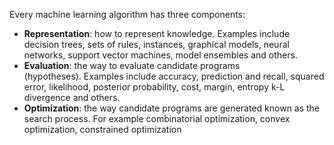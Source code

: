 Every machine learning algorithm has three components:

-   **Representation**: how to represent knowledge. Examples include decision trees, sets of rules, instances, graphical models, neural networks, support vector machines, model ensembles and others.
-   **Evaluation**: the way to evaluate candidate programs (hypotheses). Examples include accuracy, prediction and recall, squared error, likelihood, posterior probability, cost, margin, entropy k-L divergence and others.
-   **Optimization**: the way candidate programs are generated known as the search process. For example combinatorial optimization, convex optimization, constrained optimization